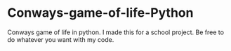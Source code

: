 # Conways-game-of-life-Python
Conways game of life in python.
I made this for a school project.
Be free to do whatever you want with my code.
